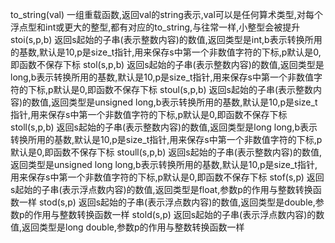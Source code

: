 to_string(val)  一组重载函数,返回val的string表示,val可以是任何算术类型,对每个浮点型和int或更大的整型,都有对应的to_string,与往常一样,小整型会被提升
stoi(s,p,b)     返回s起始的子串(表示整数内容)的数值,返回类型是int,b表示转换所用的基数,默认是10,p是size_t指针,用来保存s中第一个非数值字符的下标,p默认是0,即函数不保存下标
stol(s,p,b)     返回s起始的子串(表示整数内容)的数值,返回类型是long,b表示转换所用的基数,默认是10,p是size_t指针,用来保存s中第一个非数值字符的下标,p默认是0,即函数不保存下标
stoul(s,p,b)    返回s起始的子串(表示整数内容)的数值,返回类型是unsigned long,b表示转换所用的基数,默认是10,p是size_t指针,用来保存s中第一个非数值字符的下标,p默认是0,即函数不保存下标
stoll(s,p,b)    返回s起始的子串(表示整数内容)的数值,返回类型是long long,b表示转换所用的基数,默认是10,p是size_t指针,用来保存s中第一个非数值字符的下标,p默认是0,即函数不保存下标
stoull(s,p,b)   返回s起始的子串(表示整数内容)的数值,返回类型是unsigned long long,b表示转换所用的基数,默认是10,p是size_t指针,用来保存s中第一个非数值字符的下标,p默认是0,即函数不保存下标
stof(s,p)       返回s起始的子串(表示浮点数内容)的数值,返回类型是float,参数p的作用与整数转换函数一样
stod(s,p)       返回s起始的子串(表示浮点数内容)的数值,返回类型是double,参数p的作用与整数转换函数一样
stold(s,p)      返回s起始的子串(表示浮点数内容)的数值,返回类型是long double,参数p的作用与整数转换函数一样
